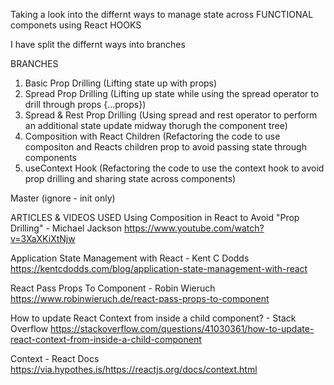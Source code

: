 Taking a look into the differnt ways to manage state across FUNCTIONAL componets using React HOOKS

I have split the differnt ways into branches

BRANCHES
1. Basic Prop Drilling (Lifting state up with props)
2. Spread Prop Drilling (Lifting up state while using the spread operator to drill through props {...props})
3. Spread & Rest Prop Drilling (Using spread and rest operator to perform an additional state update midway thorugh the component tree)
4. Composition with React Children (Refactoring the code to use compositon and Reacts children prop to avoid passing state through components
5. useContext Hook (Refactoring the code to use the context hook to avoid prop drilling and sharing state across components)

Master (ignore - init only)

ARTICLES & VIDEOS USED
Using Composition in React to Avoid "Prop Drilling" - Michael Jackson
https://www.youtube.com/watch?v=3XaXKiXtNjw

Application State Management with React - Kent C Dodds
https://kentcdodds.com/blog/application-state-management-with-react

React Pass Props To Component - Robin Wieruch
https://www.robinwieruch.de/react-pass-props-to-component

How to update React Context from inside a child component? - Stack Overflow
https://stackoverflow.com/questions/41030361/how-to-update-react-context-from-inside-a-child-component

Context - React Docs
https://via.hypothes.is/https://reactjs.org/docs/context.html
